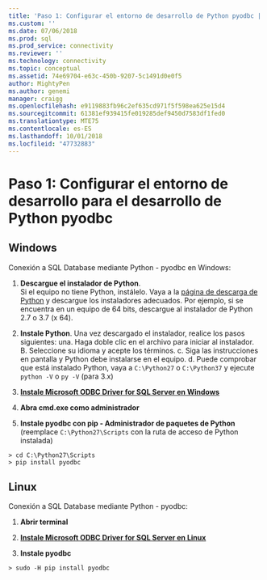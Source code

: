 ```yaml
---
title: 'Paso 1: Configurar el entorno de desarrollo de Python pyodbc | Microsoft Docs'
ms.custom: ''
ms.date: 07/06/2018
ms.prod: sql
ms.prod_service: connectivity
ms.reviewer: ''
ms.technology: connectivity
ms.topic: conceptual
ms.assetid: 74e69704-e63c-450b-9207-5c1491d0e0f5
author: MightyPen
ms.author: genemi
manager: craigg
ms.openlocfilehash: e9119883fb96c2ef635cd971f5f598ea625e15d4
ms.sourcegitcommit: 61381ef939415fe019285def9450d7583df1fed0
ms.translationtype: MTE75
ms.contentlocale: es-ES
ms.lasthandoff: 10/01/2018
ms.locfileid: "47732883"
---
```

# <a name="step-1-configure-development-environment-for-pyodbc-python-development"></a>Paso 1: Configurar el entorno de desarrollo para el desarrollo de Python pyodbc

## <a name="windows"></a>Windows  
Conexión a SQL Database mediante Python - pyodbc en Windows:
  
1. **Descargue el instalador de Python**.  
  Si el equipo no tiene Python, instálelo. Vaya a la [página de descarga de Python](https://www.python.org/downloads/windows/) y descargue los instaladores adecuados. Por ejemplo, si se encuentra en un equipo de 64 bits, descargue al instalador de Python 2.7 o 3.7 (x 64).  
  
2. **Instale Python**.  Una vez descargado el instalador, realice los pasos siguientes: una. Haga doble clic en el archivo para iniciar al instalador. B. Seleccione su idioma y acepte los términos. c. Siga las instrucciones en pantalla y Python debe instalarse en el equipo. d. Puede comprobar que está instalado Python, vaya a `C:\Python27` o `C:\Python37` y ejecute `python -V` o `py -V` (para 3.x) 
      
3. [**Instale Microsoft ODBC Driver for SQL Server en Windows**](../../odbc/windows/system-requirements-installation-and-driver-files.md#installing-microsoft-odbc-driver-for-sql-server)
  
4. **Abra cmd.exe como administrador**     

5. **Instale pyodbc con pip - Administrador de paquetes de Python** (reemplace `C:\Python27\Scripts` con la ruta de acceso de Python instalada)
```  
> cd C:\Python27\Scripts  
> pip install pyodbc  
```  

  
## <a name="linux"></a>Linux 
Conexión a SQL Database mediante Python - pyodbc:
  
1. **Abrir terminal**  

2. [**Instale Microsoft ODBC Driver for SQL Server en Linux**](../../odbc/linux-mac/installing-the-microsoft-odbc-driver-for-sql-server.md)

3.  **Instale pyodbc**  
```  
> sudo -H pip install pyodbc
```
